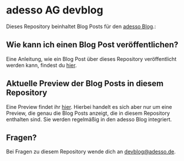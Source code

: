 # adesso AG devblog

Dieses Repository beinhaltet Blog Posts für den [adesso Blog](https://blog.adesso.de/).:

## Wie kann ich einen Blog Post veröffentlichen?
Eine Anleitung, wie ein Blog Post über dieses Repository veröffentlicht werden kann,
findest du [hier](examples/2017-08-10-blog-post-guide.md).

## Aktuelle Preview der Blog Posts in diesem Repository
Eine Preview findet ihr [hier](https://adesso-devblog-preview.netlify.com). Hierbei handelt
es sich aber nur um eine Preview, die genau die Blog Posts anzeigt, die in diesem Repository
enthalten sind. Sie werden regelmäßig in den adesso Blog integriert.

## Fragen?
Bei Fragen zu diesem Repository wende dich an [devblog@adesso.de](mailto:devblog@adesso.de).
